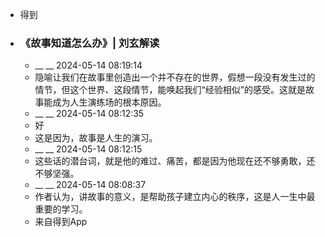 - 得到
- ### 《故事知道怎么办》| 刘玄解读
    - __ __ 2024-05-14 08:19:14
    - 隐喻让我们在故事里创造出一个并不存在的世界，假想一段没有发生过的情节，但这个世界、这段情节，能唤起我们“经验相似”的感受。这就是故事能成为人生演练场的根本原因。
    - __ __ 2024-05-14 08:12:35
    - 好
    - 这是因为，故事是人生的演习。
    - __ __ 2024-05-14 08:12:15
    - 这些话的潜台词，就是他的难过、痛苦，都是因为他现在还不够勇敢，还不够坚强。
    - __ __ 2024-05-14 08:08:37
    - 作者认为，讲故事的意义，是帮助孩子建立内心的秩序，这是人一生中最重要的学习。
    - 来自得到App
